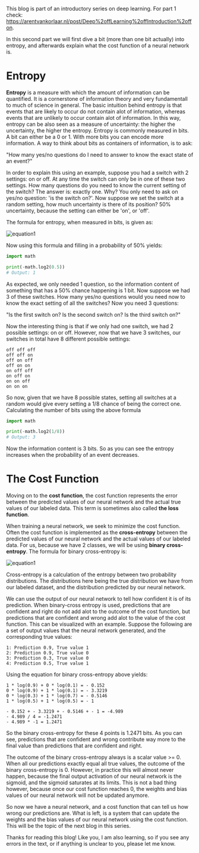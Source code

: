 [//]: # (TITLE: Deep Learning Introduction Part 2: Entropy and the Cost Function)
[//]: # (DATE: 2020-07-22)
[//]: # (TAGS: Artificial Intelligence, Deep Learning, Neural Networks)

This blog is part of an introductory series on deep learning.
For part 1 check: https://arentvankorlaar.nl/post/Deep%2offLearning%2offIntroduction%2offon.

In this second part we will first dive a bit (more than one bit actually) into entropy, and afterwards explain what the cost function of a neural network is.

# Entropy

**Entropy** is a measure with which the amount of information can be quantified. It is a cornerstone of information theory and very fundamentall to much of science in general. The basic intuition behind entropy is that events that are likely to occur do not contain alot of information, whereas events that are unlikely to occur contain alot of information. In this way,
entropy can be also seen as a measure of uncertainty: the higher the uncertainty, the higher the entropy. Entropy is commonly measured in bits. A bit can either be a 0 or 1. With more bits you can encode more information. A way to think about bits as containers of information, is to ask: 

"How many yes/no questions do I need to answer to know the exact state of an event?"


In order to explain this using an example, suppose you had a switch with 2 settings: on or off. At any time the switch can only be in one of these two settings. How many questions do you need to know the current setting of the switch? The answer is: exactly one. Why? You only need to ask on yes/no question: 'is the switch on?'. Now suppose we set the switch at a random setting, how much uncertainty is there of its position? 50% uncertainty,
because the setting can either be 'on', or 'off'.

The formula for entropy, when measured in bits, is given as:

![equation1](/images/blog2_equation1.gif) 

Now using this formula and filling in a probability of 50% yields:

```python
import math

print(-math.log2(0.5))
# Output: 1
```

As expected, we only needed 1 question, so the information content of something that has a 50% chance happening is 1 bit. Now suppose we had 3 of these switches. How many yes/no questions would you need now to know the exact setting of all the switches? Now you need 3 questions:

"Is the first switch on? Is the second switch on? Is the third switch on?"

Now the interesting thing is that if we only had one switch, we had 2 possible settings: on or off. However, now that we have 3 switches, our switches in total have 8 different possible settings:

```
off off off
off off on
off on off
off on on
on off off
on off on
on on off
on on on
```

So now, given that we have 8 possible states, setting all switches at a random
would give every setting a 1/8 chance of being the correct one. Calculating the number of bits using the above formula

```python
import math

print(-math.log2(1/8))
# Output: 3
```

Now the information content is 3 bits. So as you can see the entropy increases when the probability of an event decreases.

# The Cost Function

Moving on to the **cost function**, the cost function represents the error between the predicted values of our neural network and the actual true values of our labeled data. This term is sometimes also called **the loss function**.

When training a neural network, we seek to minimize the cost function. Often the cost function is implemented as the **cross-entropy** between the predicted values of our neural network and the actual values of our labeled data. For us, because we have 2 classes, we will be using **binary cross-entropy**. The formula for binary cross-entropy is:

![equation1](/images/blog2_equation1.gif) 

Cross-entropy is a calculation of the entropy between two probability
distributions. The distributions here being the true distribution we
have from our labeled dataset, and the distribution predicted by our
neural network.

We can use the output of our neural network to tell how confident it is of its prediction. When binary-cross entropy is used, predictions that are confident and right do not add alot to the outcome of the cost function, but predictions that are confident and wrong add alot to the value of the cost function. This can be visualized with an example. Suppose the following are a set of output values that the neural network generated, and the corresponding true values:

```
1: Prediction 0.9, True value 1
2: Prediction 0.9, True value 0
3: Prediction 0.3, True value 0
4: Prediction 0.5, True value 1
```

Using the equation for binary cross-entropy above yields:

```
1 * log(0.9) + 0 * log(0.1) = - 0.152 
0 * log(0.9) + 1 * log(0.1) = - 3.3219
0 * log(0.3) + 1 * log(0.7) = - 0.5146
1 * log(0.5) + 1 * log(0.5) = - 1

- 0.152 + - 3.3219 + - 0.5146 + - 1 = -4.989
- 4.989 / 4 = -1.2471
- 4.989 * -1 = 1.2471
```

So the binary cross-entropy for these 4 points is 1.2471 bits.
As you can see, predictions that are confident and wrong contribute
way more to the final value than predictions that are confident
and right.

The outcome of the binary cross-entropy always is a scalar value >= 0.
When all our predictions exactly equal all true values, the outcome of the binary cross-entropy is 0. However, in practice this will almost never happen, because the final output activation of our neural network is the sigmoid, and the sigmoid saturates at its limits. This is not a bad thing however, because once our cost function reaches 0, the weights and bias values of our neural network will not be updated anymore.

So now we have a neural network, and a cost function that can tell us
how wrong our predictions are. What is left, is a system that can update
the weights and the bias values of our neural network using the cost function.
This will be the topic of the next blog in this series.

Thanks for reading this blog! Like you, I am also learning, so if you see any errors in the text, or if anything is unclear to you, please let me know.
